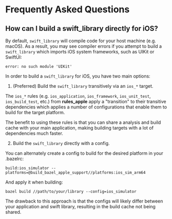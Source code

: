 # Frequently Asked Questions

## How can I build a swift_library directly for iOS?

By default, `swift_library` will compile code for your host machine (e.g. macOS).
As a result, you may see compiler errors if you attempt to build a `swift_library`
which imports iOS system frameworks, such as UIKit or SwiftUI:

```
error: no such module 'UIKit'
```

In order to build a `swift_library` for iOS, you have two main options:

1. (Preferred) Build the `swift_library` transitively via an `ios_*` target.

The `ios_*` rules (e.g. `ios_application`, `ios_framework`, `ios_unit_test`, `ios_build_test`, etc.) 
from **rules_apple** apply a "transition" to their transitive dependencies which
applies a number of configurations that enable them to build for the target platform.

The benefit to using these rules is that you can share a analysis and build cache with your main application,
making building targets with a lot of dependencies much faster.

2. Build the `swift_library` directly with a config.

You can alternately create a config to build for the desired platform in your .bazelrc:

```
build:ios_simulator --platforms=@build_bazel_apple_support//platforms:ios_sim_arm64
```

And apply it when building:

```
bazel build //path/to/your/library --config=ios_simulator
```

The drawback to this approach is that the configs will likely differ between your application
and swift library, resulting in the build cache not being shared.
